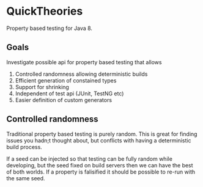 # QuickTheories

Property based testing for Java 8.

## Goals

Investigate possible api for property based testing that allows

1. Controlled randomness allowing deterministic builds
2. Efficient generation of constained types
3. Support for shrinking
4. Independent of test api (JUnit, TestNG etc)
5. Easier definition of custom generators

## Controlled randomness

Traditional property based testing is purely random. This is great for finding issues you hadn;t thought about, but conflicts with having a deterministic build process.

If a seed can be injected so that testing can be fully random while developing, but the seed fixed on build servers then we can have the best of both worlds. If a property is falisified it should be possible to re-run with the same seed.
